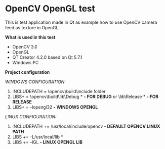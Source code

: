 # OpenCV OpenGL test

This is test application made in Qt as example how to use OpenCV camera feed as texture in OpenGL. 

**What is used in this test**
* OpenCV 3.0 
* OpenGL 
* QT Creator 4.2.0 based on Qt 5.7.1
* Windows PC

**Project configuration**

*WINDOWS CONFIGURATION:*

1. INCLUDEPATH = \\opencv\\build\\include folder 
2. LIBS+ = \\opencv\\build\\lib\\Debug \* **- FOR DEBUG** or \\lib\\Release \* **- FOR RELEASE**
3. LIBS+ = -lopengl32 **- WINDOWS OPENGL**

*LINUX CONFIGURATION:*

1. INCLUDEPATH += /usr/local/include/opencv **- DEFAULT OPENCV LINUX PATH**
2. LIBS += -L/usr/local/lib \*    
3. LIBS += -lGL **- LINUX OPENGL LIB**


